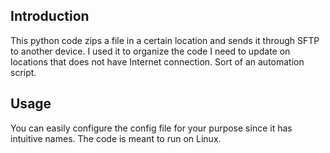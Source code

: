 ## Introduction

This python code zips a file in a certain location and sends it through SFTP to another device. I used it to organize the code I need to update on locations that does not have Internet connection. Sort of an automation script.

## Usage

You can easily configure the config file for your purpose since it has intuitive names. The code is meant to run on Linux.
